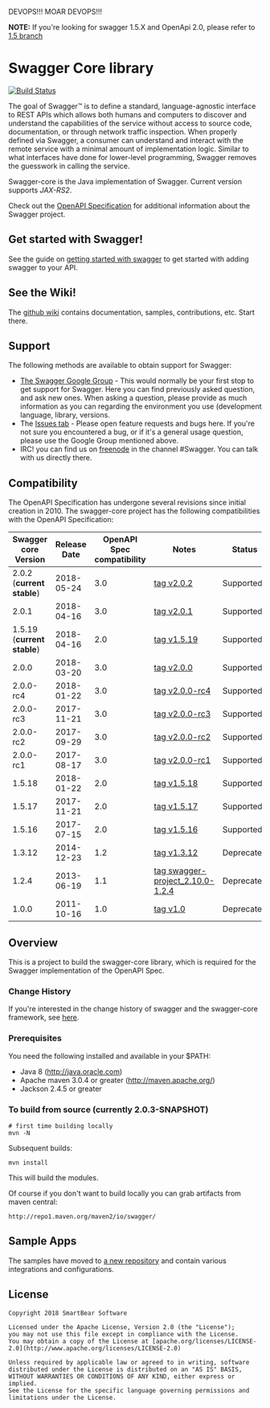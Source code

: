 DEVOPS!!! MOAR DEVOPS!!!

**NOTE:** If you're looking for swagger 1.5.X and OpenApi 2.0, please refer to [1.5 branch](https://github.com/swagger-api/swagger-core/tree/1.5)

# Swagger Core library

[![Build Status](https://travis-ci.org/swagger-api/swagger-core.svg?branch=master)](https://travis-ci.org/swagger-api/swagger-core)

The goal of Swagger™ is to define a standard, language-agnostic interface to REST APIs which allows both humans and computers to discover and understand the capabilities of the service without access to source code, documentation, or through network traffic inspection. When properly defined via Swagger, a consumer can understand and interact with the remote service with a minimal amount of implementation logic. Similar to what interfaces have done for lower-level programming, Swagger removes the guesswork in calling the service.

Swagger-core is the Java implementation of Swagger. Current version supports *JAX-RS2*.

Check out the [OpenAPI Specification](https://github.com/OAI/OpenAPI-Specification) for additional information about the Swagger project.

## Get started with Swagger!
See the guide on [getting started with swagger](https://github.com/frantuma/swagger-core/wiki/Swagger-2.X---Getting-started) to get started with adding swagger to your API.

## See the Wiki!
The [github wiki](https://github.com/swagger-api/swagger-core/wiki) contains documentation, samples, contributions, etc. Start there.

## Support
The following methods are available to obtain support for Swagger:

- [The Swagger Google Group](https://groups.google.com/forum/#!forum/swagger-swaggersocket) - This would normally be your first stop to get support for Swagger. Here you can find previously asked question, and ask new ones. When asking a question, please provide as much information as you can regarding the environment you use (development language, library, versions.
- The [Issues tab](https://github.com/swagger-api/swagger-core/issues?state=open) - Please open feature requests and bugs here. If you're not sure you encountered a bug, or if it's a general usage question, please use the Google Group mentioned above.
- IRC! you can find us on [freenode](http://webchat.freenode.net/?channels=swagger) in the channel #Swagger. You can talk with us directly there.


## Compatibility
The OpenAPI Specification has undergone several revisions since initial creation in 2010.  The swagger-core project has the following compatibilities with the OpenAPI Specification:

Swagger core Version      | Release Date | OpenAPI Spec compatibility | Notes | Status
------------------------- | ------------ | -------------------------- | ----- | ----
2.0.2  (**current stable**)| 2018-05-24  | 3.0           | [tag v2.0.2](https://github.com/swagger-api/swagger-core/tree/v2.0.2) | Supported
2.0.1                     | 2018-04-16   | 3.0           | [tag v2.0.1](https://github.com/swagger-api/swagger-core/tree/v2.0.1) | Supported
1.5.19 (**current stable**)| 2018-04-16  | 2.0           | [tag v1.5.19](https://github.com/swagger-api/swagger-core/tree/v1.5.19) | Supported
2.0.0                     | 2018-03-20   | 3.0           | [tag v2.0.0](https://github.com/swagger-api/swagger-core/tree/v2.0.0) | Supported
2.0.0-rc4                 | 2018-01-22   | 3.0           | [tag v2.0.0-rc4](https://github.com/swagger-api/swagger-core/tree/v2.0.0-rc4) | Supported
2.0.0-rc3                 | 2017-11-21   | 3.0           | [tag v2.0.0-rc3](https://github.com/swagger-api/swagger-core/tree/v2.0.0-rc3) | Supported
2.0.0-rc2                 | 2017-09-29   | 3.0           | [tag v2.0.0-rc2](https://github.com/swagger-api/swagger-core/tree/v2.0.0-rc2) | Supported
2.0.0-rc1                 | 2017-08-17   | 3.0           | [tag v2.0.0-rc1](https://github.com/swagger-api/swagger-core/tree/v2.0.0-rc1) | Supported
1.5.18                    | 2018-01-22  | 2.0           | [tag v1.5.18](https://github.com/swagger-api/swagger-core/tree/v1.5.18) | Supported
1.5.17                    | 2017-11-21  | 2.0           | [tag v1.5.17](https://github.com/swagger-api/swagger-core/tree/v1.5.17) | Supported
1.5.16                    | 2017-07-15   | 2.0           | [tag v1.5.16](https://github.com/swagger-api/swagger-core/tree/v1.5.16) | Supported
1.3.12                    | 2014-12-23   | 1.2           | [tag v1.3.12](https://github.com/swagger-api/swagger-core/tree/v1.3.12) | Deprecated
1.2.4                     | 2013-06-19   | 1.1           | [tag swagger-project_2.10.0-1.2.4](https://github.com/swagger-api/swagger-core/tree/swagger-project_2.10.0-1.2.4) | Deprecated
1.0.0                     | 2011-10-16   | 1.0           | [tag v1.0](https://github.com/swagger-api/swagger-core/tree/v1.0) | Deprecated


## Overview
This is a project to build the swagger-core library, which is required for the Swagger implementation of the OpenAPI Spec. 

### Change History
If you're interested in the change history of swagger and the swagger-core framework, see [here](https://github.com/swagger-api/swagger-core/releases).

### Prerequisites
You need the following installed and available in your $PATH:

* Java 8 (http://java.oracle.com)
* Apache maven 3.0.4 or greater (http://maven.apache.org/)
* Jackson 2.4.5 or greater


### To build from source (currently 2.0.3-SNAPSHOT)
```
# first time building locally
mvn -N
```

Subsequent builds:
```
mvn install
```

This will build the modules.

Of course if you don't want to build locally you can grab artifacts from maven central:

`http://repo1.maven.org/maven2/io/swagger/`

## Sample Apps
The samples have moved to [a new repository](https://github.com/swagger-api/swagger-samples/tree/2.0) and contain various integrations and configurations.


## License

```
Copyright 2018 SmartBear Software

Licensed under the Apache License, Version 2.0 (the "License");
you may not use this file except in compliance with the License.
You may obtain a copy of the License at [apache.org/licenses/LICENSE-2.0](http://www.apache.org/licenses/LICENSE-2.0)

Unless required by applicable law or agreed to in writing, software
distributed under the License is distributed on an "AS IS" BASIS,
WITHOUT WARRANTIES OR CONDITIONS OF ANY KIND, either express or implied.
See the License for the specific language governing permissions and
limitations under the License.
```
